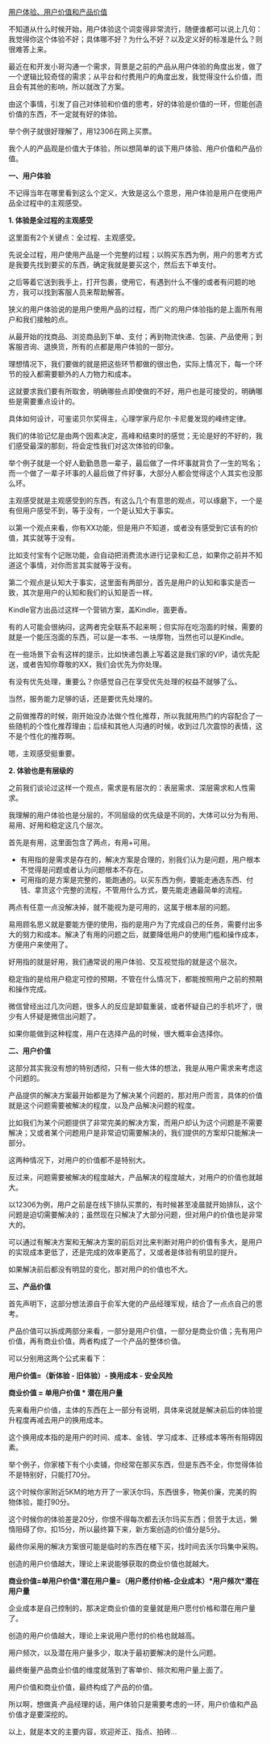 [用户体验、用户价值和产品价值](http://api.woshipm.com/user-research/4218367.html?sf=mobile)



不知道从什么时候开始，用户体验这个词变得非常流行，随便谁都可以说上几句：我觉得你这个体验不好；具体哪不好？为什么不好？以及定义好的标准是什么？则很难答上来。

最近在和开发小哥沟通一个需求，背景是之前的产品从用户体验的角度出发，做了一个逻辑比较奇怪的需求；从平台和付费用户的角度出发，我觉得没什么价值，而且会有其他的影响，所以就改了方案。

由这个事情，引发了自己对体验和价值的思考，好的体验是价值的一环，但能创造价值的东西，不一定就有好的体验。

举个例子就很好理解了，用12306在网上买票。

我个人的产品观是价值大于体验，所以想简单的谈下用户体验、用户价值和产品价值。

**一、用户体验**

不记得当年在哪里看到这么个定义，大致是这么个意思，用户体验是用户在使用产品全过程中的主观感受。

**1. 体验是全过程的主观感受**

这里面有2个关键点：全过程、主观感受。

先说全过程，用户使用产品是一个完整的过程；以购买东西为例，用户的思考方式是我要先找到要买的东西，确定我就是要买这个，然后去下单支付。

之后等着它送到我手上，打开包裹，使用它，有遇到什么不懂的或者有问题的地方，我可以找到客服人员来帮助解答。

狭义的用户体验说的是用户使用产品的过程，而广义的用户体验指的是上面所有用户和我们接触的点。

从最开始的找商品、浏览商品到下单、支付；再到物流快递、包装、产品使用；到客服咨询、退换货，所有的点都是用户体验的一部分。

理想情况下，我们要做的就是把这些环节都做的很出色，实际上情况下，每一个环节的投入都需要额外的人力物力和成本。

这就要求我们要有所取舍，明确哪些点即使做的不好，用户也是可接受的，明确哪些是需要重点设计的。

具体如何设计，可鉴诺贝尔奖得主，心理学家丹尼尔·卡尼曼发现的峰终定律。

我们的体验记忆是由两个因素决定，高峰和结束时的感觉；无论是好的不好的，我们感受最深的那刻，将会定性我们对这次体验的印象。

举个例子就是一个好人勤勤恳恳一辈子，最后做了一件坏事就背负了一生的骂名；而一个做了一辈子坏事的人最后做了件好事，大部分人都会觉得这个人其实也没那么坏。

主观感受就是主观感受到的东西，有这么几个有意思的观点，可以琢磨下，一个是有但用户感受不到，等于没有，一个是认知大于事实。

以第一个观点来看，你有XX功能，但是用户不知道，或者没有感受到它该有的价值，其实就等于没有。

比如支付宝有个记账功能，会自动把消费流水进行记录和汇总，如果你之前并不知道这个事情，对你而言其实就等于没有。

第二个观点是认知大于事实，这里面有两部分，首先是用户的认知和事实是否一致，其次是用户的认知和我们的认知是否一样。

Kindle官方出品过这样一个营销方案，盖Kindle，面更香。

有的人可能会很纳闷，这两者完全联系不起来啊；但实际在吃泡面的时候，需要的就是一个能压泡面的东西，可以是一本书、一块厚物，当然也可以是Kindle。

在一些场景下会有这样的提示，比如快递包裹上写着这是我们家的VIP，请优先配送，或者告知你尊敬的XX，我们会优先为你处理。

有没有优先处理，重要么？你感觉自己在享受优先处理的权益不就够了么。

当然，服务能力足够的话，还是要优先处理的。

之前做推荐的时候，刚开始没办法做个性化推荐，所以我就用热门的内容配合了一些随机的个性化推荐理由；后续和其他人沟通的时候，收到过几次震惊的表情，这不是个性化的推荐啊。

嗯，主观感受挺重要。

**2. 体验也是有层级的**

之前我们谈论过这样一个观点，需求是有层次的：表层需求、深层需求和人性需求。

我理解的用户体验也是分层的，不同层级的优先级是不同的，大体可以分为有用、易用、好用和稳定这几个层次。

首先是有用，这里面包含了两点，有用+可用。

- 有用指的是需求是存在的，解决方案是合理的，别我们认为是问题，用户根本不觉得是问题或者认为问题根本不存在。
- 可用指的是方案是完整的，能跑通的。以买东西为例，要能走通选东西、付钱、拿货这个完整的流程，不管用什么方式，要先能走通最简单的流程。

两点有任意一点没解决掉，就不能视为是可用的，这属于根本层的问题。

易用顾名思义就是要能方便的使用，指的是用户为了完成自己的任务，需要付出多大的努力和成本。解决了有用的问题之后，就要降低用户的使用门槛和操作成本，方便用户来使用了。

好用指的就是好用，我们通常说的用户体验、交互视觉指的就是这个层次。

稳定指的是给用户稳定可控的预期，不管在什么情况下，都能按照用户之前的预期和操作完成。

微信曾经出过几次问题，很多人的反应是卸载重装，或者怀疑自己的手机坏了，很少有人怀疑是微信出问题了。

如果你能做到这种程度，用户在选择产品的时候，很大概率会选择你。

**二、用户价值**

这部分其实我没有想的特别透彻，只有一些大体的想法，我是从用户需求来考虑这个问题的。

产品提供的解决方案最开始都是为了解决某个问题的，那对用户而言，具体的价值就是这个问题需要被解决的程度，以及产品解决问题的程度。

比如我们为某个问题提供了非常完美的解决方案，而用户却认为这个问题是不需要解决；又或者某个问题用户是非常迫切需要解决的，我们提供的方案却只能解决一部分。

这两种情况下，对用户的价值都不是特别大。

反过来，问题需要被解决的程度越大，产品解决的程度越大，对用户的价值也就越大。

以12306为例，用户之前是在线下排队买票的，有时候甚至凌晨就开始排队，这个问题是迫切需要解决的；虽然现在只解决了大部分问题，但对用户的价值也是非常大的。

可以通过有解决方案和无解决方案的前后对比来判断对用户的价值有多大，是用户的实现成本更低了，还是完成的效率更高了，又或者是体验有明显的提升。

如果解决前后都没有明显的变化，那对用户的价值也不大。

**三、产品价值**

首先声明下，这部分想法源自于俞军大佬的产品经理军规，结合了一点点自己的思考。

产品价值可以拆成两部分来看，一部分是用户价值，一部分是商业价值；先有用户价值，再有商业价值，两者构成了一个产品的整体价值。

可以分别用这两个公式来看下：

**用户价值=（新体验 - 旧体验）- 换用成本 - 安全风险**

**商业价值 = 单用户价值 \* 潜在用户量**

先来看用户价值，主体的东西在上一部分有说明，具体来说就是解决前后的体验提升程度再减去用户的换用成本。

这个换用成本指的是用户的时间、成本、金钱、学习成本、迁移成本等所有阻碍因素。

举个例子，你家楼下有个小卖铺，你经常在那买东西，但是东西不全，你觉得体验不是特别好，只能打70分。

这个时候你家附近5KM的地方开了一家沃尔玛，东西很多，物美价廉，完美的购物体验，能打90分。

这个时候你的体验差是20分，你恨不得每次都去沃尔玛买东西；但苦于太远，懒惰阻碍了你，扣15分，所以最终算下来，新方案创造的价值分是5分。

最终你采用的解决方案很可能是临时的东西在楼下买，找时间去沃尔玛集中采购。

创造的用户价值越大，理论上来说能够获取的商业价值也就越大。

**商业价值=单用户价值\*潜在用户量=（用户愿付价格-企业成本）\*用户频次\*潜在用户量**

企业成本是自己控制的，那决定商业价值的变量就是用户愿付价格和潜在用户量了。

创造的用户价值越大，理论上来说用户愿付的价格也就越高。

用户频次，以及潜在用户量多少，取决于最初要解决的是什么问题。

最终衡量产品商业价值的维度就落到了客单价、频次和用户量上面了。

用户价值和商业价值，最终构成了产品的价值。

所以啊，想做真·产品经理的话，用户体验只是需要考虑的一环，用户价值和产品价值才是要深挖的。

以上，就是本文的主要内容，欢迎斧正、指点、拍砖…